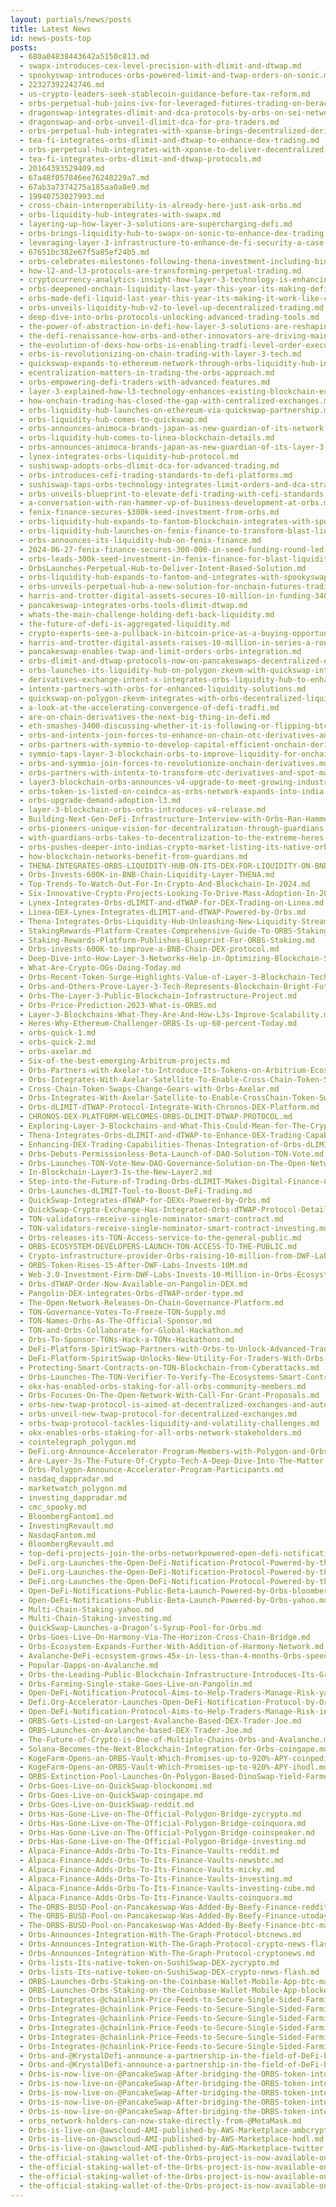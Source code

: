 ```yaml
---
layout: partials/news/posts
title: Latest News
id: news-posts-top
posts:
  - 680a04838443642a5150c813.md
  - swapx-introduces-cex-level-precision-with-dlimit-and-dtwap.md
  - spookyswap-introduces-orbs-powered-limit-and-twap-orders-on-sonic.md
  - 22327392242746.md
  - us-crypto-leaders-seek-stablecoin-guidance-before-tax-reform.md
  - orbs-perpetual-hub-joins-ivx-for-leveraged-futures-trading-on-berachain.md
  - dragonswap-integrates-dlimit-and-dca-protocols-by-orbs-on-sei-network.md
  - dragonswap-and-orbs-unveil-dlimit-dca-for-pro-traders.md
  - orbs-perpetual-hub-integrates-with-xpanse-brings-decentralized-derivatives-to-mode-blockchain.md
  - tea-fi-integrates-orbs-dlimit-and-dtwap-to-enhance-dex-trading.md
  - orbs-perpetual-hub-integrates-with-xpanse-to-deliver-decentralized-derivatives-on-mode-network.md
  - tea-fi-integrates-orbs-dlimit-and-dtwap-protocols.md
  - 20164393529409.md
  - 67a48f057846ee76248229a7.md
  - 67ab3a7374275a185aa0a8e9.md
  - 19940753027993.md
  - cross-chain-interoperability-is-already-here-just-ask-orbs.md
  - orbs-liquidity-hub-integrates-with-swapx.md
  - layering-up-how-layer-3-solutions-are-supercharging-defi.md
  - orbs-brings-liquidity-hub-to-swapx-on-sonic-to-enhance-dex-trading.md
  - leveraging-layer-3-infrastructure-to-enhance-de-fi-security-a-case-study.md
  - 67651bc382e67f5a85ef24b5.md
  - orbs-celebrates-milestones-following-thena-investment-including-binance-listing.md
  - how-l2-and-l3-protocols-are-transforming-perpetual-trading.md
  - cryptocurrency-analytics-insight-how-layer-3-technology-is-enhancing-defi-trading.md
  - orbs-deepened-onchain-liquidity-last-year-this-year-its-making-defi-more-cefi.md
  - orbs-made-defi-liquid-last-year-this-year-its-making-it-work-like-cefi.md
  - orbs-unveils-liquidity-hub-v2-to-level-up-decentralized-trading.md
  - deep-dive-into-orbs-protocols-unlocking-advanced-trading-tools.md
  - the-power-of-abstraction-in-defi-how-layer-3-solutions-are-reshaping-the-landscape.md
  - the-defi-renaissance-how-orbs-and-other-innovators-are-driving-mainstream-adoption.md
  - the-evolution-of-dexs-how-orbs-is-enabling-tradfi-level-order-execution.md
  - orbs-is-revolutionizing-on-chain-trading-with-layer-3-tech.md
  - quickswap-expands-to-ethereum-network-through-orbs-liquidity-hub-integration.md
  - ecentralization-matters-in-trading-the-orbs-approach.md
  - orbs-empowering-defi-traders-with-advanced-features.md
  - layer-3-explained-how-l3-technology-enhances-existing-blockchain-ecosystems.md
  - how-onchain-trading-has-closed-the-gap-with-centralized-exchanges.md
  - orbs-liquidity-hub-launches-on-ethereum-via-quickswap-partnership.md
  - orbs-liquidity-hub-comes-to-quickswap.md
  - orbs-announces-animoca-brands-japan-as-new-guardian-of-its-network.md
  - orbs-liquidity-hub-comes-to-linea-blockchain-details.md
  - orbs-announces-animoca-brands-japan-as-new-guardian-of-its-layer-3-network.md
  - lynex-integrates-orbs-liquidity-hub-protocol.md
  - sushiswap-adopts-orbs-dlimit-dca-for-advanced-trading.md
  - orbs-introduces-cefi-trading-standards-to-defi-platforms.md
  - sushiswap-taps-orbs-technology-integrates-limit-orders-and-dca-strategies.md
  - orbs-unveils-blueprint-to-elevate-defi-trading-with-cefi-standards.md
  - a-conversation-with-ran-hammer-vp-of-business-development-at-orbs.md
  - fenix-finance-secures-$300k-seed-investment-from-orbs.md
  - orbs-liquidity-hub-expands-to-fantom-blockchain-integrates-with-spookyswap.md
  - orbs-liquidity-hub-launches-on-fenix-finance-to-transform-blast-liquidity-3508323.md
  - orbs-announces-its-liquidity-hub-on-fenix-finance.md
  - 2024-06-27-fenix-finance-secures-300-000-in-seed-funding-round-led-by-orbs-10027146837970.md
  - orbs-leads-300k-seed-investment-in-fenix-finance-for-blast-liquidity-market.md
  - OrbsLaunches-Perpetual-Hub-to-Deliver-Intent-Based-Solution.md
  - orbs-liquidity-hub-expands-to-fantom-and-integrates-with-spookyswap.md
  - orbs-unveils-perpetual-hub-a-new-solution-for-onchain-futures-trading.md
  - harris-and-trotter-digital-assets-secures-10-million-in-funding-3405938.md
  - pancakeswap-integrates-orbs-tools-dlimit-dtwap.md
  - whats-the-main-challenge-holding-defi-back-liquidity.md
  - the-future-of-defi-is-aggregated-liquidity.md
  - crypto-experts-see-a-pullback-in-bitcoin-price-as-a-buying-opportunity-3410458.md
  - harris-and-trotter-digital-assets-raises-10-million-in-series-a-round-led-by-orbs.md
  - pancakeswap-enables-twap-and-limit-orders-orbs-integration.md
  - orbs-dlimit-and-dtwap-protocols-now-on-pancakeswaps-decentralized-exchange.md
  - orbs-launches-its-liquidity-hub-on-polygon-zkevm-with-quickswap-integration.md
  - derivatives-exchange-intent-x-integrates-orbs-liquidity-hub-to-enhance-liquidity-for-users.md
  - intentx-partners-with-orbs-for-enhanced-liquidity-solutions.md
  - quickswap-on-polygon-zkevm-integrates-with-orbs-decentralized-liquidity-hub.md
  - a-look-at-the-accelerating-convergence-of-defi-tradfi.md
  - are-on-chain-derivatives-the-next-big-thing-in-defi.md
  - eth-smashes-3400-discussing-whether-it-is-following-or-flipping-btc.md
  - orbs-and-intentx-join-forces-to-enhance-on-chain-otc-derivatives-and-spot-trading.md
  - orbs-partners-with-symmio-to-develop-capital-efficient-onchain-derivatives.md
  - symmio-taps-layer-3-blockchain-orbs-to-improve-liquidity-for-onchain-derivatives.md
  - orbs-and-symmio-join-forces-to-revolutionize-onchain-derivatives.md
  - orbs-partners-with-intentx-to-transform-otc-derivatives-and-spot-markets.md
  - layer3-blockchain-orbs-announces-v4-upgrade-to-meet-growing-industry-adoption.md
  - orbs-token-is-listed-on-coindcx-as-orbs-network-expands-into-india.md
  - orbs-upgrade-demand-adoption-l3.md
  - layer-3-blockchain-orbs-orbs-introduces-v4-release.md
  - Building-Next-Gen-DeFi-Infrastructure-Interview-with-Orbs-Ran-Hammer.md
  - orbs-pioneers-unique-vision-for-decentralization-through-guardians.md
  - with-guardians-orbs-takes-to-decentralization-to-the-extreme-heres-how-you-can-participate.md
  - orbs-pushes-deeper-into-indias-crypto-market-listing-its-native-orbs-token-on-coindcx.md
  - how-blockchain-networks-benefit-from-guardians.md
  - THENA-INTEGRATES-ORBS-LIQUIDITY-HUB-ON-ITS-DEX-FOR-LIQUIDITY-ON-BNB-CHAIN.md
  - Orbs-Invests-600K-in-BNB-Chain-Liquidity-Layer-THENA.md
  - Top-Trends-To-Watch-Out-For-In-Crypto-And-Blockchain-In-2024.md
  - Six-Innovative-Crypto-Projects-Looking-To-Drive-Mass-Adoption-In-2024.md
  - Lynex-Integrates-Orbs-dLIMIT-and-dTWAP-for-DEX-Trading-on-Linea.md
  - Linea-DEX-Lynex-Integrates-dLIMIT-and-dTWAP-Powered-by-Orbs.md
  - Thena-Integrates-Orbs-Liquidity-Hub-Unleashing-New-Liquidity-Streams-on-BNB-Chain.md
  - StakingRewards-Platform-Creates-Comprehensive-Guide-To-ORBS-Staking.md
  - Staking-Rewards-Platform-Publishes-Blueprint-For-ORBS-Staking.md
  - Orbs-invests-600K-to-improve-a-BNB-Chain-DEX-protocol.md
  - Deep-Dive-into-How-Layer-3-Networks-Help-in-Optimizing-Blockchain-Scalability.md
  - What-Are-Crypto-OGs-Doing-Today.md
  - Orbs-Recent-Token-Surge-Highlights-Value-of-Layer-3-Blockchain-Tech.md
  - Orbs-and-Others-Prove-Layer-3-Tech-Represents-Blockchain-Bright-Future.md
  - Orbs-The-Layer-3-Public-Blockchain-Infrastructure-Project.md
  - Orbs-Price-Prediction-2023-What-is-ORBS.md
  - Layer-3-Blockchains-What-They-Are-And-How-L3s-Improve-Scalability.md
  - Heres-Why-Ethereum-Challenger-ORBS-Is-up-60-percent-Today.md
  - orbs-quick-1.md
  - orbs-quick-2.md
  - orbs-axelar.md
  - Six-of-the-best-emerging-Arbitrum-projects.md
  - Orbs-Partners-with-Axelar-to-Introduce-Its-Tokens-on-Arbitrium-Ecosystem.md
  - Orbs-Integrates-With-Axelar-Satellite-To-Enable-Cross-Chain-Token-Swaps-Across-5-Blockchains.md
  - Cross-Chain-Token-Swaps-Change-Gears-with-Orbs-Axelar.md
  - Orbs-Integrates-With-Axelar-Satellite-to-Enable-CrossChain-Token-Swaps-Across-5-Blockchains.md
  - Orbs-dLIMIT-dTWAP-Protocol-Integrate-With-Chronos-DEX-Platform.md
  - CHRONOS-DEX-PLATFORM-WELCOMES-ORBS-DLIMIT-DTWAP-PROTOCOL.md
  - Exploring-Layer-3-Blockchains-and-What-This-Could-Mean-for-The-Crypto-Industry.md
  - Thena-Integrates-Orbs-dLIMIT-and-dTWAP-to-Enhance-DEX-Trading-Capabilities.md
  - Enhancing-DEX-Trading-Capabilities-Thenas-Integration-of-Orbs-dLIMIT-and-dTWAP.md
  - Orbs-Debuts-Permissionless-Beta-Launch-of-DAO-Solution-TON-Vote.md
  - Orbs-Launches-TON-Vote-New-DAO-Governance-Solution-on-The-Open-Network.md
  - In-Blockchain-Layer3-Is-the-New-Layer2.md
  - Step-into-the-Future-of-Trading-Orbs-dLIMIT-Makes-Digital-Finance-Childs-Play.md
  - Orbs-Launches-dLIMIT-Tool-to-Boost-DeFi-Trading.md
  - QuickSwap-Integrates-dTWAP-for-DEXs-Powered-by-Orbs.md
  - QuickSwap-Crypto-Exchange-Has-Integrated-Orbs-dTWAP-Protocol-Details.md
  - TON-validators-receive-single-nominator-smart-contract.md
  - TON-validators-receive-single-nominator-smart-contract-investing.md
  - Orbs-releases-its-TON-Access-service-to-the-general-public.md
  - ORBS-ECOSYSTEM-DEVELOPERS-LAUNCH-TON-ACCESS-TO-THE-PUBLIC.md
  - Crypto-infrastructure-provider-Orbs-raising-10-million-from-DWF-Labs-in-token-round.md
  - ORBS-Token-Rises-15-After-DWF-Labs-Invests-10M.md
  - Web-3.0-Investment-Firm-DWF-Labs-Invests-10-Million-in-Orbs-Ecosystem-Via-Token-Purchase.md
  - Orbs-dTWAP-Order-Now-Available-on-Pangolin-DEX.md
  - Pangolin-DEX-integrates-Orbs-dTWAP-order-type.md
  - The-Open-Network-Releases-On-Chain-Governance-Platform.md
  - TON-Governance-Votes-To-Freeze-TON-Supply.md
  - TON-Names-Orbs-As-The-Official-Sponsor.md
  - TON-and-Orbs-Collaborate-for-Global-Hackathon.md
  - Orbs-To-Sponsor-TONs-Hack-a-TONx-Hackathons.md
  - DeFi-Platform-SpiritSwap-Partners-with-Orbs-to-Unlock-Advanced-Trading-Strategies.md
  - DeFi-Platform-SpiritSwap-Unlocks-New-Utility-For-Traders-With-Orbs-dTWAP-Module-Integration.md
  - Protecting-Smart-Contracts-on-TON-Blockchain-from-Cyberattacks.md
  - Orbs-Launches-The-TON-Verifier-To-Verify-The-Ecosystems-Smart-Contracts-Code.md
  - okx-has-enabled-orbs-staking-for-all-orbs-community-members.md
  - Orbs-Focuses-On-The-Open-Network-With-Call-For-Grant-Proposals.md
  - orbs-new-twap-protocol-is-aimed-at-decentralized-exchanges-and-automated-market-makers.md
  - orbs-unveil-new-twap-protocol-for-decentralized-exchanges.md
  - orbs-twap-protocol-tackles-liquidity-and-volatility-challenges.md
  - okx-enables-orbs-staking-for-all-orbs-network-stakeholders.md
  - cointelegraph_polygon.md
  - DeFi.org-Announce-Accelerator-Program-Members-with-Polygon-and-Orbs.md
  - Are-Layer-3s-The-Future-Of-Crypto-Tech-A-Deep-Dive-Into-The-Matter.md
  - Orbs-Polygon-Announce-Accelerator-Program-Participants.md
  - nasdaq_dappradar.md
  - marketwatch_polygon.md
  - investing_dappradar.md
  - cmc_spooky.md
  - BloombergFantom1.md
  - InvestingRevault.md
  - NasdaqFantom.md
  - BloombergRevault.md
  - top-defi-projects-join-the-orbs-networkpowered-open-defi-notification-protocol.md
  - DeFi.org-Launches-the-Open-DeFi-Notification-Protocol-Powered-by-the-Orbs-Network-nasdaq.md
  - DeFi.org-Launches-the-Open-DeFi-Notification-Protocol-Powered-by-the-Orbs-Network-yahoo.md
  - DeFi.org-Launches-the-Open-DeFi-Notification-Protocol-Powered-by-the-Orbs-Network-marketwatch.md
  - Open-DeFi-Notifications-Public-Beta-Launch-Powered-by-Orbs-bloomberg.md
  - Open-DeFi-Notifications-Public-Beta-Launch-Powered-by-Orbs-yahoo.md
  - Multi-Chain-Staking-yahoo.md
  - Multi-Chain-Staking-investing.md
  - QuickSwap-Launches-a-Dragon’s-Syrup-Pool-for-Orbs.md
  - Orbs-Goes-Live-On-Harmony-Via-The-Horizon-Cross-Chain-Bridge.md
  - Orbs-Ecosystem-Expands-Further-With-Addition-of-Harmony-Network.md
  - Avalanche-DeFi-ecosystem-grows-45x-in-less-than-4-months-Orbs-speeds-up-expansion.md
  - Popular-Dapps-on-Avalanche.md
  - Orbs-the-Leading-Public-Blockchain-Infrastructure-Introduces-Its-Groundbreaking-Layer-3-Architecture.md
  - Orbs-Farming-Single-stake-Goes-Live-on-Pangolin.md
  - Open-DeFi-Notification-Protocol-Aims-to-Help-Traders-Manage-Risk-yahoo.md
  - Defi.Org-Accelerator-Launches-Open-DeFi-Notification-Protocol-by-Orbs.md
  - Open-DeFi-Notification-Protocol-Aims-to-Help-Traders-Manage-Risk-insider.md
  - ORBS-Gets-Listed-on-Largest-Avalanche-Based-DEX-Trader-Joe.md
  - ORBS-Launches-on-Avalanche-based-DEX-Trader-Joe.md
  - The-Future-of-Crypto-is-One-of-Multiple-Chains-Orbs-and-Avalanche.md
  - Solana-Becomes-the-Next-Blockchain-Integration-for-Orbs-coingape.md
  - KogeFarm-Opens-an-ORBS-Vault-Which-Promises-up-to-920%-APY-coinpedia.md
  - KogeFarm-Opens-an-ORBS-Vault-Which-Promises-up-to-920%-APY-ihodl.md
  - ORBS-Extinction-Pool-Launches-On-Polygon-Based-DinoSwap-Yield-Farmers-to-Earn-More.md
  - Orbs-Goes-Live-on-QuickSwap-blockonomi.md
  - Orbs-Goes-Live-on-QuickSwap-coingape.md
  - Orbs-Goes-Live-on-QuickSwap-reddit.md
  - Orbs-Has-Gone-Live-on-The-Official-Polygon-Bridge-zycrypto.md
  - Orbs-Has-Gone-Live-on-The-Official-Polygon-Bridge-coinquora.md
  - Orbs-Has-Gone-Live-on-The-Official-Polygon-Bridge-coinspeaker.md
  - Orbs-Has-Gone-Live-on-The-Official-Polygon-Bridge-investing.md
  - Alpaca-Finance-Adds-Orbs-To-Its-Finance-Vaults-reddit.md
  - Alpaca-Finance-Adds-Orbs-To-Its-Finance-Vaults-newsbtc.md
  - Alpaca-Finance-Adds-Orbs-To-Its-Finance-Vaults-micky.md
  - Alpaca-Finance-Adds-Orbs-To-Its-Finance-Vaults-investing.md
  - Alpaca-Finance-Adds-Orbs-To-Its-Finance-Vaults-investing-cube.md
  - Alpaca-Finance-Adds-Orbs-To-Its-Finance-Vaults-coinquora.md
  - The-ORBS-BUSD-Pool-on-Pancakeswap-Was-Added-By-Beefy-Finance-reddit.md
  - The-ORBS-BUSD-Pool-on-Pancakeswap-Was-Added-By-Beefy-Finance-utoday.md
  - The-ORBS-BUSD-Pool-on-Pancakeswap-Was-Added-By-Beefy-Finance-btc-manager.md
  - Orbs-Announces-Integration-With-The-Graph-Protocol-btcnews.md
  - Orbs-Announces-Integration-With-The-Graph-Protocol-crypto-news-flash.md
  - Orbs-Announces-Integration-With-The-Graph-Protocol-cryptonews.md
  - Orbs-lists-Its-native-token-on-SushiSwap-DEX-zycrypto.md
  - Orbs-lists-Its-native-token-on-SushiSwap-DEX-crypto-news-flash.md
  - ORBS-Launches-Orbs-Staking-on-the-Coinbase-Wallet-Mobile-App-btc-manager.md
  - ORBS-Launches-Orbs-Staking-on-the-Coinbase-Wallet-Mobile-App-blockonomi.md
  - Orbs-Integrates-@chainlink-Price-Feeds-to-Secure-Single-Sided-Farming-Against-Flash-Loan-Attacks!-cryptopotato.md
  - Orbs-Integrates-@chainlink-Price-Feeds-to-Secure-Single-Sided-Farming-Against-Flash-Loan-Attacks!-cryptoslate.md
  - Orbs-Integrates-@chainlink-Price-Feeds-to-Secure-Single-Sided-Farming-Against-Flash-Loan-Attacks!-hodl.md
  - Orbs-Integrates-@chainlink-Price-Feeds-to-Secure-Single-Sided-Farming-Against-Flash-Loan-Attacks!-insider.md
  - Orbs-Integrates-@chainlink-Price-Feeds-to-Secure-Single-Sided-Farming-Against-Flash-Loan-Attacks!-reddit.md
  - Orbs-Integrates-@chainlink-Price-Feeds-to-Secure-Single-Sided-Farming-Against-Flash-Loan-Attacks!-yahoo.md
  - Orbs-and-@KrystalDefi-announce-a-partnership-in-the-field-of-DeFi-blockonomi.md
  - Orbs-and-@KrystalDefi-announce-a-partnership-in-the-field-of-DeFi-btc-manager.md
  - Orbs-is-now-live-on-@PancakeSwap-After-bridging-the-ORBS-token-into-BSC-using-@anyswapnetwork-and-@multichainxyz-ihodl.md
  - Orbs-is-now-live-on-@PancakeSwap-After-bridging-the-ORBS-token-into-BSC-using-@anyswapnetwork-and-@multichainxyz-insider.md
  - Orbs-is-now-live-on-@PancakeSwap-After-bridging-the-ORBS-token-into-BSC-using-@anyswapnetwork-and-@multichainxyz-orbs.md
  - Orbs-is-now-live-on-@PancakeSwap-After-bridging-the-ORBS-token-into-BSC-using-@anyswapnetwork-and-@multichainxyz-yahoo.md
  - Orbs-is-now-live-on-@PancakeSwap-After-bridging-the-ORBS-token-into-BSC-using-@anyswapnetwork-and-@multichainxyz-zycrypto.md
  - orbs_network-holders-can-now-stake-directly-from-@MetaMask.md
  - Orbs-is-live-on-@awscloud-AMI-published-by-AWS-Marketplace-ambcrypto.md
  - Orbs-is-live-on-@awscloud-AMI-published-by-AWS-Marketplace-hodl.md
  - Orbs-is-live-on-@awscloud-AMI-published-by-AWS-Marketplace-twitter.md
  - the-official-staking-wallet-of-the-Orbs-project-is-now-available-on-the-@enjin-mobile-app-ihodl.md
  - the-official-staking-wallet-of-the-Orbs-project-is-now-available-on-the-@enjin-mobile-app-reddit.md
  - the-official-staking-wallet-of-the-Orbs-project-is-now-available-on-the-@enjin-mobile-app-twitter.md
  - the-official-staking-wallet-of-the-Orbs-project-is-now-available-on-the-@enjin-mobile-app-utoday.md
---
```


